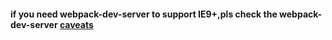 
#### if you  need webpack-dev-server to support IE9+,pls check the webpack-dev-server [caveats](https://github.com/webpack/webpack-dev-server#caveats)
